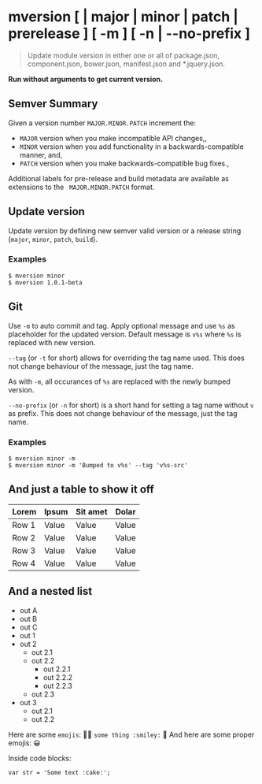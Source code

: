 # mversion [ <newversion> | major | minor | patch | prerelease ] [ -m <optional message> ] [ -n | --no-prefix ]
> Update module version in either one or all of package.json,
component.json, bower.json, manifest.json and *.jquery.json.

**Run without arguments to get current version.**

## Semver Summary

Given a version number `MAJOR.MINOR.PATCH` increment the:
 * `MAJOR` version when you make incompatible API changes,,
 * `MINOR` version when you add functionality in a backwards-compatible manner, and,
 * `PATCH` version when you make backwards-compatible bug fixes.,

Additional labels for pre-release and build metadata are available as extensions to the `
MAJOR.MINOR.PATCH` format.

## Update version
Update version by defining new semver valid version
or a release string (`major`, `minor`, `patch`, `build`).

### Examples
```
$ mversion minor
$ mversion 1.0.1-beta
```


## Git

Use `-m` to auto commit and tag. Apply optional message and use `%s`
as placeholder for the updated version. Default message is `v%s` where `%s`
is replaced with new version.

`--tag` (or `-t` for short) allows for overriding the tag name used.
This does not change behaviour of the message, just the tag name.


As with `-m`, all occurances of `%s` are replaced with the newly bumped version.



`--no-prefix` (or `-n` for short) is a short hand for setting
a tag name without `v` as prefix. This does not change behaviour of
the message, just the tag name.


### Examples
```
$ mversion minor -m
$ mversion minor -m 'Bumped to v%s' --tag 'v%s-src'
```


## And just a table to show it off

| Lorem | Ipsum | Sit amet     | Dolar  |
|------|------|----------|----------|
| Row 1  | Value    | Value  | Value |
| Row 2  | Value    | Value  | Value |
| Row 3  | Value    | Value  | Value |
| Row 4  | Value    | Value  | Value |


## And a nested list

* out A
* out B
* out C
* out 1
* out 2
    * out 2.1
    * out 2.2
        * out 2.2.1
        * out 2.2.2
        * out 2.2.3
    * out 2.3
* out 3
  * out 2.1
  * out 2.2

Here are some `emojis`:  :cake::tada: `some thing :smiley:` :cactus:
And here are some proper emojis: 😀

Inside code blocks:

```
var str = 'Some text :cake:';
```

